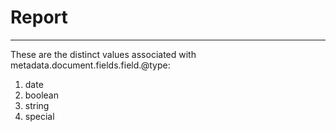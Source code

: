 # Report
---
These are the distinct values associated with metadata.document.fields.field.@type:

1. date
2. boolean
3. string
4. special
